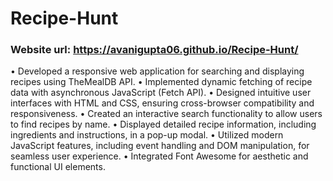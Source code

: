 # Recipe-Hunt
### Website url: https://avanigupta06.github.io/Recipe-Hunt/
•	Developed a responsive web application for searching and displaying recipes using TheMealDB API.
•	Implemented dynamic fetching of recipe data with asynchronous JavaScript (Fetch API).
•	Designed intuitive user interfaces with HTML and CSS, ensuring cross-browser compatibility and responsiveness.
•	Created an interactive search functionality to allow users to find recipes by name.
•	Displayed detailed recipe information, including ingredients and instructions, in a pop-up modal.
•	Utilized modern JavaScript features, including event handling and DOM manipulation, for seamless user experience.
•	Integrated Font Awesome for aesthetic and functional UI elements.
